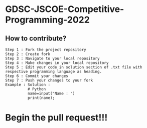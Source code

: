 # GDSC-JSCOE-Competitive-Programming-2022
## How to contribute?
    
    Step 1 : Fork the project repository
    Step 2 : Create fork
    Step 3 : Navigate to your local repository
    Step 4 : Make changes in your local repository
    Step 5 : Edit your code in solution section of .txt file with respective programming language as heading. 
    Step 6 : Commit your changes
    Step 7 : Push your changes to your fork
    Example : Solution :
              # Python  
              name=input("Name : ")
              print(name);  

#                 Begin the pull request!!!
